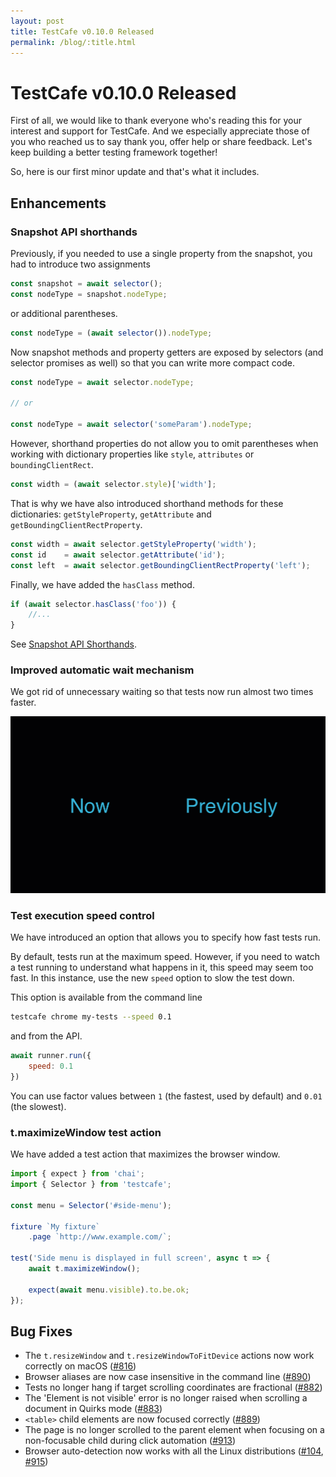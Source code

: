 ```yaml
---
layout: post
title: TestCafe v0.10.0 Released
permalink: /blog/:title.html
---
```

# TestCafe v0.10.0 Released

First of all, we would like to thank everyone who's reading this for your interest and support for TestCafe.
And we especially appreciate those of you who reached us to say thank you, offer help or share feedback.
Let's keep building a better testing framework together!

So, here is our first minor update and that's what it includes.

<!--more-->

## Enhancements

### Snapshot API shorthands
  
Previously, if you needed to use a single property from the snapshot, you had to introduce two assignments

```js
const snapshot = await selector();
const nodeType = snapshot.nodeType;
```

or additional parentheses.

```js
const nodeType = (await selector()).nodeType;
```

Now snapshot methods and property getters are exposed by selectors
(and selector promises as well) so that you can write more compact code.

```js
const nodeType = await selector.nodeType;

// or

const nodeType = await selector('someParam').nodeType;
```

However, shorthand properties do not allow you to omit parentheses when working with dictionary properties
like `style`, `attributes` or `boundingClientRect`.

```js
const width = (await selector.style)['width'];
```

That is why we have also introduced shorthand methods for these dictionaries: `getStyleProperty`, `getAttribute` and `getBoundingClientRectProperty`.

```js
const width = await selector.getStyleProperty('width');
const id    = await selector.getAttribute('id');
const left  = await selector.getBoundingClientRectProperty('left');
```

Finally, we have added the `hasClass` method.

```js
if (await selector.hasClass('foo')) {
    //...
}
```

See [Snapshot API Shorthands](https://devexpress.github.io/testcafe/documentation/test-api/selecting-page-elements/selectors.html#snapshot-api-shorthands).  

### Improved automatic wait mechanism

We got rid of unnecessary waiting so that tests now run almost two times faster.

![Tests running in v0.10.0 vs v0.9.0](https://raw.githubusercontent.com/DevExpress/testcafe/master/media/new-0-10-0-autowait.gif)

### Test execution speed control

We have introduced an option that allows you to specify how fast tests run.

By default, tests run at the maximum speed. However, if you need to watch a test running to understand what happens in it,
this speed may seem too fast. In this instance, use the new `speed` option to slow the test down.

This option is available from the command line

```sh
testcafe chrome my-tests --speed 0.1
```

and from the API.

```js
await runner.run({
    speed: 0.1
})
```

You can use factor values between `1` (the fastest, used by default) and `0.01` (the slowest).

### t.maximizeWindow test action

We have added a test action that maximizes the browser window.

```js
import { expect } from 'chai';
import { Selector } from 'testcafe';

const menu = Selector('#side-menu');

fixture `My fixture`
    .page `http://www.example.com/`;

test('Side menu is displayed in full screen', async t => {
    await t.maximizeWindow();

    expect(await menu.visible).to.be.ok;
});
```

## Bug Fixes

* The `t.resizeWindow` and `t.resizeWindowToFitDevice` actions now work correctly on macOS ([#816](https://github.com/DevExpress/testcafe/issues/816))
* Browser aliases are now case insensitive in the command line ([#890](https://github.com/DevExpress/testcafe/issues/890))
* Tests no longer hang if target scrolling coordinates are fractional ([#882](https://github.com/DevExpress/testcafe/issues/882))
* The 'Element is not visible' error is no longer raised when scrolling a document in Quirks mode ([#883](https://github.com/DevExpress/testcafe/issues/883))
* `<table>` child elements are now focused correctly ([#889](https://github.com/DevExpress/testcafe/issues/889))
* The page is no longer scrolled to the parent element when focusing on a non-focusable child during click automation ([#913](https://github.com/DevExpress/testcafe/issues/913))
* Browser auto-detection now works with all the Linux distributions ([#104](https://github.com/DevExpress/testcafe-browser-tools/issues/104),
  [#915](https://github.com/DevExpress/testcafe/issues/915))